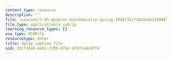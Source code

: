 ```yaml
---
content_type: resource
description: ''
file: /courses/7-05-general-biochemistry-spring-2020/32cf16a3eab1229987acafe7ca4cd7f4_2Q1GUhhc9is.srt
file_type: application/x-subrip
learning_resource_types: []
ocw_type: OCWFile
resourcetype: Other
title: 3play caption file
uid: 32cf16a3-eab1-2299-87ac-afe7ca4cd7f4
---
```

